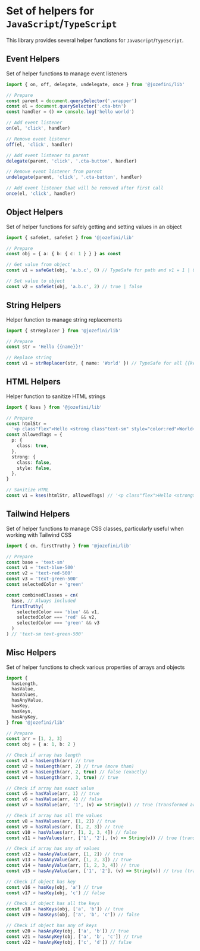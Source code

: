 # Set of helpers for `JavaScript`/`TypeScript`

This library provides several helper functions for `JavaScript`/`TypeScript`.

## Event Helpers

Set of helper functions to manage event listeners

```typescript
import { on, off, delegate, undelegate, once } from '@jozefini/lib'

// Prepare
const parent = document.querySelector('.wrapper')
const el = document.querySelector('.cta-btn')
const handler = () => console.log('hello world')

// Add event listener
on(el, 'click', handler)

// Remove event listener
off(el, 'click', handler)

// Add event listener to parent
delegate(parent, 'click', '.cta-button', handler)

// Remove event listener from parent
undelegate(parent, 'click', '.cta-button', handler)

// Add event listener that will be removed after first call
once(el, 'click', handler)
```

## Object Helpers

Set of helper functions for safely getting and setting values in an object

```typescript
import { safeGet, safeSet } from '@jozefini/lib'

// Prepare
const obj = { a: { b: { c: 1 } } } as const

// Get value from object
const v1 = safeGet(obj, 'a.b.c', 0) // TypeSafe for path and v1 = 1 | 0

// Set value to object
const v2 = safeSet(obj, 'a.b.c', 2) // true | false
```

## String Helpers

Helper function to manage string replacements

```typescript
import { strReplacer } from '@jozefini/lib'

// Prepare
const str = 'Hello {{name}}!'

// Replace string
const v1 = strReplacer(str, { name: 'World' }) // TypeSafe for all {{keys}} and output = 'Hello World!'
```

## HTML Helpers

Helper function to sanitize HTML strings

```typescript
import { kses } from '@jozefini/lib'

// Prepare
const htmlStr =
  '<p class"flex">Hello <strong class"text-sm" style="color:red">World</strong>!</p>'
const allowedTags = {
  p: {
    class: true,
  },
  strong: {
    class: false,
    style: false,
  },
}

// Sanitize HTML
const v1 = kses(htmlStr, allowedTags) // '<p class"flex">Hello <strong>World</strong>!</p>'
```

## Tailwind Helpers

Set of helper functions to manage CSS classes, particularly useful when working with Tailwind CSS

```typescript
import { cn, firstTruthy } from '@jozefini/lib'

// Prepare
const base = 'text-sm'
const v1 = 'text-blue-500'
const v2 = 'text-red-500'
const v3 = 'text-green-500'
const selectedColor = 'green'

const combinedClasses = cn(
  base, // Always included
  firstTruthy(
    selectedColor === 'blue' && v1,
    selectedColor === 'red' && v2,
    selectedColor === 'green' && v3
  )
) // 'text-sm text-green-500'
```

## Misc Helpers

Set of helper functions to check various properties of arrays and objects

```typescript
import {
  hasLength,
  hasValue,
  hasValues,
  hasAnyValue,
  hasKey,
  hasKeys,
  hasAnyKey,
} from '@jozefini/lib'

// Prepare
const arr = [1, 2, 3]
const obj = { a: 1, b: 2 }

// Check if array has length
const v1 = hasLength(arr) // true
const v2 = hasLength(arr, 2) // true (more than)
const v3 = hasLength(arr, 2, true) // false (exactly)
const v4 = hasLength(arr, 3, true) // true

// Check if array has exact value
const v5 = hasValue(arr, 1) // true
const v6 = hasValue(arr, 4) // false
const v7 = hasValue(arr, '1', (v) => String(v)) // true (transformed arr value)

// Check if array has all the values
const v8 = hasValues(arr, [1, 2]) // true
const v9 = hasValues(arr, [1, 2, 3]) // true
const v10 = hasValues(arr, [1, 2, 3, 4]) // false
const v11 = hasValues(arr, ['1', '2'], (v) => String(v)) // true (transformed arr value)

// Check if array has any of values
const v12 = hasAnyValue(arr, [1, 2]) // true
const v13 = hasAnyValue(arr, [1, 2, 3]) // true
const v14 = hasAnyValue(arr, [1, 2, 3, 4]) // true
const v15 = hasAnyValue(arr, ['1', '2'], (v) => String(v)) // true (transformed arr value)

// Check if object has key
const v16 = hasKey(obj, 'a') // true
const v17 = hasKey(obj, 'c') // false

// Check if object has all the keys
const v18 = hasKeys(obj, ['a', 'b']) // true
const v19 = hasKeys(obj, ['a', 'b', 'c']) // false

// Check if object has any of keys
const v20 = hasAnyKey(obj, ['a', 'b']) // true
const v21 = hasAnyKey(obj, ['a', 'b', 'c']) // true
const v22 = hasAnyKey(obj, ['c', 'd']) // false
```
